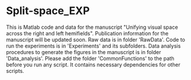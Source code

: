 # Split-space_EXP

This is Matlab code and data for the manuscript "Unifying visual space across the right and left hemifields".
Publication information for the manuscript will be updated soon.
Raw data is in folder 'RawData'.
Code to run the experiments is in 'Experiments' and its subfolders.
Data analysis procedures to generate the figures in the manuscript is in folder 'Data_analysis'.
Please add the folder 'CommonFunctions' to the path before you run any script. It contains necessary dependencies for other scripts.
